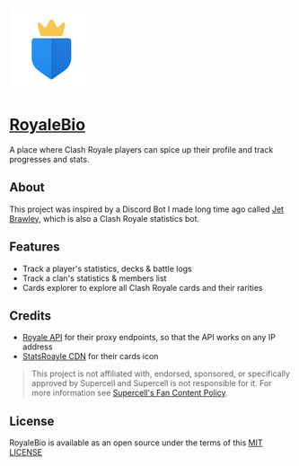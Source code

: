 <img src="/public/logo.png" height="150">

# [RoyaleBio](https://cr.dino.icu)

A place where Clash Royale players can spice up their profile and track progresses and stats.

## About

This project was inspired by a Discord Bot I made long time ago called [Jet Brawley](https://brawley.js.org), which is also a Clash Royale statistics bot.

## Features

- Track a player's statistics, decks & battle logs
- Track a clan's statistics & members list
- Cards explorer to explore all Clash Royale cards and their rarities

## Credits

- [Royale API](https://royaleapi.com/) for their proxy endpoints, so that the API works on any IP address
- [StatsRoayle CDN](https://statsroyale.com/) for their cards icon

> This project is not affiliated with, endorsed, sponsored, or specifically approved by Supercell and Supercell is not responsible for it. For more information see [Supercell's Fan Content Policy](https://supercell.com/en/fan-content-policy/).

## License

RoyaleBio is available as an open source under the terms of this [MIT LICENSE](/LICENSE)
